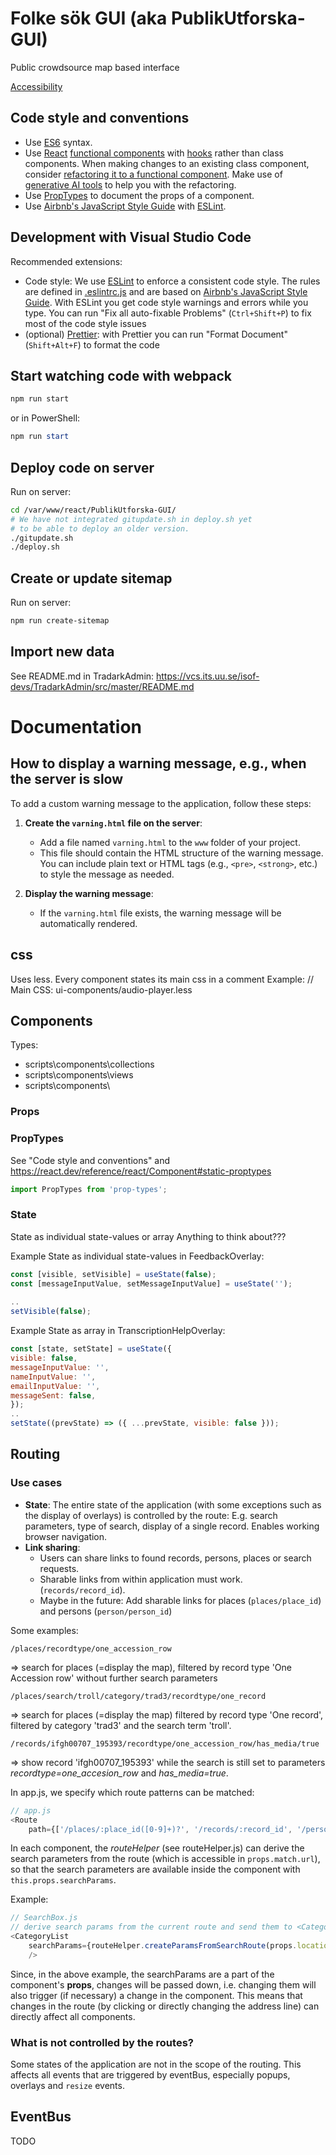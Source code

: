 # Folke sök GUI (aka PublikUtforska-GUI)
Public crowdsource map based interface

[Accessibility](Accessibility.md)

## Code style and conventions

* Use [ES6](http://es6-features.org/) syntax.
* Use [React](https://reactjs.org/) [functional components](https://react.dev/learn/your-first-component) with [hooks](https://reactjs.org/docs/hooks-intro.html) rather than class components. When making changes to an existing class component, consider [refactoring it to a functional component](https://react.dev/reference/react/Component#alternatives). Make use of [generative AI tools](https://chat.openai.com/share/1574d01c-0b6e-43e3-82a4-a0de8d5ac955) to help you with the refactoring.
* Use [PropTypes](https://reactjs.org/docs/typechecking-with-proptypes.html) to document the props of a component.
* Use [Airbnb's JavaScript Style Guide](https://github.com/airbnb/javascript) with [ESLint](https://eslint.org/).

## Development with Visual Studio Code

Recommended extensions:

* Code style: We use [ESLint](https://marketplace.visualstudio.com/items?itemName=dbaeumer.vscode-eslint) to enforce a consistent code style. The rules are defined in [.eslintrc.js](.eslintrc.js) and are based on [Airbnb's JavaScript Style Guide](https://github.com/airbnb/javascript). With ESLint you 
get code style warnings and errors while you type. You can run "Fix all auto-fixable Problems" (`Ctrl+Shift+P`) to fix most of the code style issues
* (optional) [Prettier](https://marketplace.visualstudio.com/items?itemName=esbenp.prettier-vscode): with Prettier you can run "Format Document" (`Shift+Alt+F`) to format the code

## Start watching code with webpack

```bash
npm run start
```

or in PowerShell:

```PowerShell
npm run start
```

## Deploy code on server

Run on server:

```bash
cd /var/www/react/PublikUtforska-GUI/
# We have not integrated gitupdate.sh in deploy.sh yet
# to be able to deploy an older version.
./gitupdate.sh
./deploy.sh
```

## Create or update sitemap

Run on server:

```bash
npm run create-sitemap
```


## Import new data

See README.md in TradarkAdmin: https://vcs.its.uu.se/isof-devs/TradarkAdmin/src/master/README.md

# Documentation

## How to display a warning message, e.g., when the server is slow

To add a custom warning message to the application, follow these steps:

1. **Create the `varning.html` file on the server**:
   - Add a file named `varning.html` to the `www` folder of your project. 
   - This file should contain the HTML structure of the warning message. You can include plain text or HTML tags (e.g., `<pre>`, `<strong>`, etc.) to style the message as needed.
   
2. **Display the warning message**:
   - If the `varning.html` file exists, the warning message will be automatically rendered.


## css 
Uses less. Every component states its main css in a comment 
Example:
// Main CSS: ui-components/audio-player.less

## Components
Types:
- scripts\components\collections
- scripts\components\views
- scripts\components\

### Props

### PropTypes
See "Code style and conventions" and
https://react.dev/reference/react/Component#static-proptypes

```javascript
import PropTypes from 'prop-types';
```

### State

State as individual state-values or array
Anything to think about???

Example State as individual state-values in FeedbackOverlay:
```javascript
const [visible, setVisible] = useState(false);
const [messageInputValue, setMessageInputValue] = useState('');
  
..
setVisible(false);
```

Example State as array in TranscriptionHelpOverlay:
```javascript
const [state, setState] = useState({
visible: false,
messageInputValue: '',
nameInputValue: '',
emailInputValue: '',
messageSent: false,
});
..
setState((prevState) => ({ ...prevState, visible: false }));
```

## Routing

### Use cases

* **State**: The entire state of the application (with some exceptions such as the display of overlays) is controlled by the route: E.g. search parameters, type of search, display of a single record. Enables working browser navigation.
* **Link sharing**:
    * Users can share links to found records, persons, places or search requests.
    * Sharable links from within application must work. (`records/record_id`).
    * Maybe in the future: Add sharable links for places (`places/place_id`) and persons (`person/person_id`)

Some examples:

`/places/recordtype/one_accession_row`

=> search for places (=display the map), filtered by record type 'One Accession row' without further search parameters

`/places/search/troll/category/trad3/recordtype/one_record`

=> search for places (=display the map) filtered by record type 'One record', filtered by category 'trad3' and the search term 'troll'.

`/records/ifgh00707_195393/recordtype/one_accession_row/has_media/true`

=> show record 'ifgh00707_195393' while the search is still set to parameters *recordtype=one_accesion_row* and *has_media=true*.

In app.js, we specify which route patterns can be matched:

```javascript
// app.js
<Route 
    path={['/places/:place_id([0-9]+)?', '/records/:record_id', '/persons/:person_id']}
```

In each component, the *routeHelper* (see routeHelper.js) can derive the search parameters from the route (which is accessible in `props.match.url`), so that the search parameters are available inside the component with `this.props.searchParams`.

Example:

```javascript
// SearchBox.js
// derive search params from the current route and send them to <CategoryList/> as props:
<CategoryList
    searchParams={routeHelper.createParamsFromSearchRoute(props.location.pathname.split(props.match.url)[1])}
	/>
```

Since, in the above example, the searchParams are a part of the component's **props**, changes will be passed down, i.e. changing them will also trigger (if necessary) a change in the component. This means that changes in the route (by clicking or directly changing the address line) can directly affect all components.

### What is not controlled by the routes?

Some states of the application are not in the scope of the routing. This affects all events that are triggered by eventBus, especially popups, overlays and `resize` events.

## EventBus

TODO
